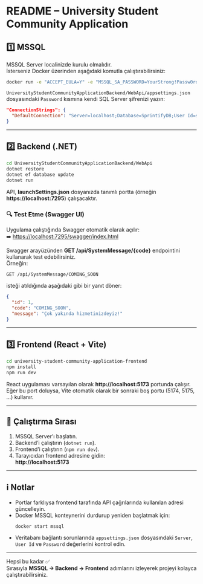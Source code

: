 # README – University Student Community Application

## 1️⃣ MSSQL
MSSQL Server localinizde kurulu olmalıdır.  
İsterseniz Docker üzerinden aşağıdaki komutla çalıştırabilirsiniz:
```bash
docker run -e "ACCEPT_EULA=Y" -e "MSSQL_SA_PASSWORD=YourStrong!Passw0rd" -p 1433:1433 --name mssql -d mcr.microsoft.com/mssql/server:2022-latest
```

`UniversityStudentCommunityApplicationBackend/WebApi/appsettings.json` dosyasındaki `Password` kısmına kendi SQL Server şifrenizi yazın:
```json
"ConnectionStrings": {
  "DefaultConnection": "Server=localhost;Database=SprintifyDB;User Id=sa;Password=<SIFRENIZ>;TrustServerCertificate=True;"
}
```

---

## 2️⃣ Backend (.NET)
```bash
cd UniversityStudentCommunityApplicationBackend/WebApi
dotnet restore
dotnet ef database update
dotnet run
```

API, **launchSettings.json** dosyanızda tanımlı portta (örneğin **https://localhost:7295**) çalışacaktır.

### 🔍 Test Etme (Swagger UI)
Uygulama çalıştığında Swagger otomatik olarak açılır:  
➡️ [https://localhost:7295/swagger/index.html](https://localhost:7295/swagger/index.html)

Swagger arayüzünden **GET /api/SystemMessage/{code}** endpointini kullanarak test edebilirsiniz.  
Örneğin:
```
GET /api/SystemMessage/COMING_SOON
```
isteği atıldığında aşağıdaki gibi bir yanıt döner:
```json
{
  "id": 1,
  "code": "COMING_SOON",
  "message": "Çok yakında hizmetinizdeyiz!"
}
```

---

## 3️⃣ Frontend (React + Vite)
```bash
cd university-student-community-application-frontend
npm install
npm run dev
```

React uygulaması varsayılan olarak **http://localhost:5173** portunda çalışır.  
Eğer bu port doluysa, Vite otomatik olarak bir sonraki boş portu (5174, 5175, ...) kullanır.

---

## 🔁 Çalıştırma Sırası
1. MSSQL Server’ı başlatın.  
2. Backend’i çalıştırın (`dotnet run`).  
3. Frontend’i çalıştırın (`npm run dev`).  
4. Tarayıcıdan frontend adresine gidin:  
   **http://localhost:5173**

---

## ℹ️ Notlar
- Portlar farklıysa frontend tarafında API çağrılarında kullanılan adresi güncelleyin.  
- Docker MSSQL konteynerini durdurup yeniden başlatmak için:
  ```bash
  docker start mssql
  ```  
- Veritabanı bağlantı sorunlarında `appsettings.json` dosyasındaki `Server`, `User Id` ve `Password` değerlerini kontrol edin.

---

Hepsi bu kadar ✅  
Sırasıyla **MSSQL → Backend → Frontend** adımlarını izleyerek projeyi kolayca çalıştırabilirsiniz.
